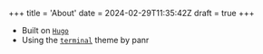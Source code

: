 +++
title = 'About'
date = 2024-02-29T11:35:42Z
draft = true
+++

- Built on [``Hugo``](https://gohugo.io)
- Using the [``terminal``](https://github.com/panr/hugo-theme-terminal/) theme by panr
